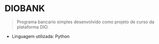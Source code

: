 # DIOBANK


> Programa bancario simples desenvolvido como projeto de curso da plataforma DIO.

- Linguagem utilizada: Python